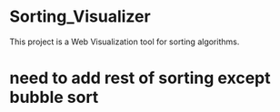 # Sorting_Visualizer

This project is a Web Visualization tool for sorting algorithms.
# need to add rest of sorting except bubble sort

